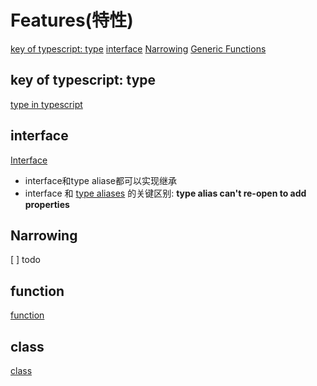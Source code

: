 # Features(特性)

[key of typescript: type](#key-of-typescript-type)
[interface](#interface)
[Narrowing](#narrowing)
[Generic Functions](#generic-functions)

## key of typescript: type

[type in typescript](TypeScript_Type.md)

## interface

[Interface](TypeScript_Interface.md)

- interface和type aliase都可以实现继承
- interface 和 [type aliases](TypeScript_Type.md#type-aliases) 的关键区别: **type alias can't re-open to add properties**

## Narrowing

[ ] todo

## function

[function](TypeScript_Function.md)

## class

[class](TypeScript_Class.md)
